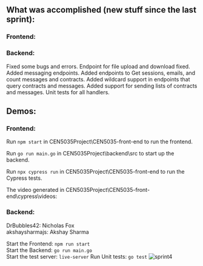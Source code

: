## What was accomplished (new stuff since the last sprint):

### Frontend:


### Backend:

Fixed some bugs and errors. Endpoint for file upload and download fixed. Added messaging endpoints. Added endpoints to Get sessions, emails, and count messages and contracts. Added wildcard support in endpoints that query contracts and messages. Added support for sending lists of contracts and messages. Unit tests for all handlers.

## Demos:

### Frontend:

Run ```npm start``` in CEN5035Project\CEN5035-front-end to run the frontend.

Run ```go run main.go``` in CEN5035Project\backend\src to start up the backend.

Run ```npx cypress run``` in CEN5035Project\CEN5035-front-end to run the Cypress tests.

The video generated in CEN5035Project\CEN5035-front-end\cypress\videos:

### Backend:
DrBubbles42: Nicholas Fox   
akshaysharmajs: Akshay Sharma 

Start the Frontend: ```npm run start```   
Start the Backend: ```go run main.go```   
Start the test server: `live-server` 
Run Unit tests: `go test`
![sprint4](https://user-images.githubusercontent.com/25064175/164350687-4ff3d806-fae6-48c8-8897-16fbf2d20bfb.gif)
